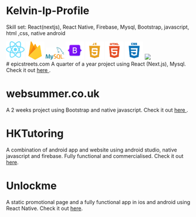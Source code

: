 # Kelvin-Ip-Profile

Skill set: React(nextjs), React Native, Firebase, Mysql, Bootstrap, javascript, html ,css, native android
<div>
<img src="/React.svg" width="50"/>
<img src="/firebase.svg" width="50"/>
<img src="/mysql-logo.svg" width="50"/>
<img src="/Bootstrap5.png" width="50"/>
<img src="/JS.png" width="50"/>
<img src="/HTML5.png" width="50"/>
<img src="/CSS3.png" width="50"/>
<img src="/NaiveAndroid" width="50"/>
</div>
# epicstreets.com
A quarter of a year project using React (Next.js), Mysql. Check it out <a href="https://github.com/kelvinkaicheung/Kelvin-Ip-Profile/blob/bc61970cdcc5e0a4ab9276d653551d69c629fc4c/epicstreets.md"> here </a>.

# websummer.co.uk
A 2 weeks project using Bootstrap and native javascript. Check it out <a href="https://github.com/kelvinkaicheung/Kelvin-Ip-Profile/blob/edd7866c6fbb4f0acba6b4434b6771a9fc98dfe7/websummer.md"> here </a>.

# HKTutoring
A combination of android app and website using android studio, native javascript and firebase. Fully functional and commercialised. Check it out <a href="https://github.com/kelvinkaicheung/Kelvin-Ip-Profile/blob/edd7866c6fbb4f0acba6b4434b6771a9fc98dfe7/HKTutoring.md">here</a>.

# Unlockme
A static promotional page and a fully functional app in ios and android using React Native. Check it out <a href="https://github.com/kelvinkaicheung/Kelvin-Ip-Profile/blob/edd7866c6fbb4f0acba6b4434b6771a9fc98dfe7/Unlockme.md">here</a>.
